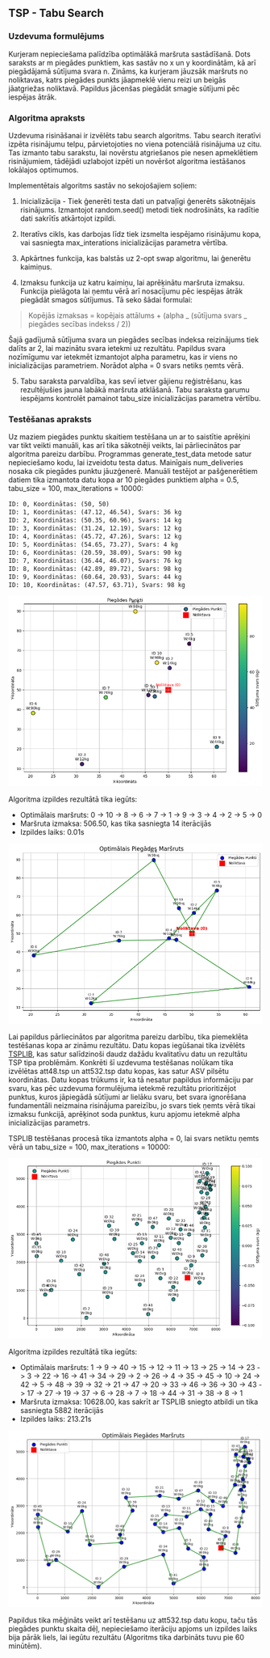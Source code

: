 ## TSP - Tabu Search

### Uzdevuma formulējums

Kurjeram nepieciešama palīdzība optimālākā maršruta sastādīšanā. Dots saraksts ar m piegādes punktiem, kas sastāv no x un y koordinātām, kā arī piegādājamā sūtījuma svara n. Zināms, ka kurjeram jāuzsāk maršruts no noliktavas, katrs piegādes punkts jāapmeklē vienu reizi un beigās jāatgriežas noliktavā. Papildus jācenšas piegādāt smagie sūtījumi pēc iespējas ātrāk.

### Algoritma apraksts

Uzdevuma risināšanai ir izvēlēts tabu search algoritms. Tabu search iteratīvi izpēta risinājumu telpu, pārvietojoties no viena potenciālā risinājuma uz citu. Tas izmanto tabu sarakstu, lai novērstu atgriešanos pie nesen apmeklētiem risinājumiem, tādējādi uzlabojot izpēti un novēršot algoritma iestāšanos lokālajos optimumos.

Implementētais algoritms sastāv no sekojošajiem soļiem:

1. Inicializācija - Tiek ģenerēti testa dati un patvaļīgi ģenerēts sākotnējais risinājums. Izmantojot random.seed() metodi tiek nodrošināts, ka radītie dati sakrītīs atkārtojot izpildi.

2. Iteratīvs cikls, kas darbojas līdz tiek izsmelta iespējamo risinājumu kopa, vai sasniegta max_interations inicializācijas parametra vērtība.

3. Apkārtnes funkcija, kas balstās uz 2-opt swap algoritmu, lai ģenerētu kaimiņus.

4. Izmaksu funkcija uz katru kaimiņu, lai aprēķinātu maršruta izmaksu. Funkcija pielāgota lai ņemtu vērā arī nosacījumu pēc iespējas ātrāk piegādāt smagos sūtījumus. Tā seko šādai formulai:

> Kopējās izmaksas = kopējais attālums + (alpha _ (sūtījuma svars _ piegādes secības indekss / 2))

Šajā gadījumā sūtījuma svara un piegādes secības indeksa reizinājums tiek dalīts ar 2, lai mazinātu svara ietekmi uz rezultātu. Papildus svara nozīmīgumu var ietekmēt izmantojot alpha parametru, kas ir viens no inicializācijas parametriem. Norādot alpha = 0 svars netiks ņemts vērā.

5. Tabu saraksta parvaldība, kas sevī ietver gājienu reģistrēšanu, kas rezultējušies jauna labākā maršruta atklāšanā. Tabu saraksta garumu iespējams kontrolēt pamainot tabu_size inicializācijas parametra vērtību.

### Testēšanas apraksts

Uz maziem piegādes punktu skaitiem testēšana un ar to saistītie aprēķini var tikt veikti manuāli, kas arī tika sākotnēji veikts, lai pārliecinātos par algoritma pareizu darbību. Programmas generate_test_data metode satur nepieciešamo kodu, lai izveidotu testa datus. Mainīgais num_deliveries nosaka cik piegādes punktu jāuzģenerē. Manuāli testējot ar pašģenerētiem datiem tika izmantota datu kopa ar 10 piegādes punktiem alpha = 0.5, tabu_size = 100, max_iterations = 10000:

```
ID: 0, Koordinātas: (50, 50)
ID: 1, Koordinātas: (47.12, 46.54), Svars: 36 kg
ID: 2, Koordinātas: (50.35, 60.96), Svars: 14 kg
ID: 3, Koordinātas: (31.24, 12.19), Svars: 12 kg
ID: 4, Koordinātas: (45.72, 47.26), Svars: 12 kg
ID: 5, Koordinātas: (54.65, 73.27), Svars: 4 kg
ID: 6, Koordinātas: (20.59, 38.09), Svars: 90 kg
ID: 7, Koordinātas: (36.44, 46.07), Svars: 76 kg
ID: 8, Koordinātas: (42.89, 89.72), Svars: 98 kg
ID: 9, Koordinātas: (60.64, 20.93), Svars: 44 kg
ID: 10, Koordinātas: (47.57, 63.71), Svars: 98 kg
```

![Datu Kopa. Ja nedarbojas, skat. assets mapi - manual10-data.png](/assets/manual10-data.png)

Algoritma izpildes rezultātā tika iegūts:

-   Optimālais maršruts: 0 -> 10 -> 8 -> 6 -> 7 -> 1 -> 9 -> 3 -> 4 -> 2 -> 5 -> 0
-   Maršruta izmaksa: 506.50, kas tika sasniegta 14 iterācijās
-   Izpildes laiks: 0.01s

![Rezultāts. Ja nedarbojas, skat. assets mapi - manual10-result.png](/assets/manual10-result.png)

Lai papildus pārliecinātos par algoritma pareizu darbību, tika piemeklēta testēšanas kopa ar zināmu rezultātu. Datu kopas iegūšanai tika izvēlēts [TSPLIB](http://comopt.ifi.uni-heidelberg.de/software/TSPLIB95/), kas satur salīdzinoši daudz dažādu kvalitatīvu datu un rezultātu TSP tipa problēmām. Konkrēti šī uzdevuma testēšanas nolūkam tika izvēlētas att48.tsp un att532.tsp datu kopas, kas satur ASV pilsētu koordinātas. Datu kopas trūkums ir, ka tā nesatur papildus informāciju par svaru, kas pēc uzdevuma formulējuma ietekmē rezultātu prioritizējot punktus, kuros jāpiegādā sūtījumi ar lielāku svaru, bet svara ignorēšana fundamentāli neizmaina risinājuma pareizību, jo svars tiek ņemts vērā tikai izmaksu funkcijā, aprēķinot soda punktus, kuru apjomu ietekmē alpha inicializācijas parametrs.

TSPLIB testēšanas procesā tika izmantots alpha = 0, lai svars netiktu ņemts vērā un tabu_size = 100, max_iterations = 10000:

![Datu Kopa. Ja nedarbojas, skat. assets mapi - att48-data.png](/assets/att48-data.png)

Algoritma izpildes rezultātā tika iegūts:

-   Optimālais maršruts: 1 -> 9 -> 40 -> 15 -> 12 -> 11 -> 13 -> 25 -> 14 -> 23 -> 3 -> 22 -> 16 -> 41 -> 34 -> 29 -> 2 -> 26 -> 4 -> 35 -> 45 -> 10 -> 24 -> 42 -> 5 -> 48 -> 39 -> 32 -> 21 -> 47 -> 20 -> 33 -> 46 -> 36 -> 30 -> 43 -> 17 -> 27 -> 19 -> 37 -> 6 -> 28 -> 7 -> 18 -> 44 -> 31 -> 38 -> 8 -> 1
-   Maršruta izmaksa: 10628.00, kas sakrīt ar TSPLIB sniegto atbildi un tika sasniegta 5882 iterācijās
-   Izpildes laiks: 213.21s

![Rezultāts. Ja nedarbojas, skat. assets mapi - att48-result.png](/assets/att48-result.png)

Papildus tika mēģināts veikt arī testēšanu uz att532.tsp datu kopu, taču tās piegādes punktu skaita dēļ, nepieciešamo iterāciju apjoms un izpildes laiks bija pārāk liels, lai iegūtu rezultātu (Algoritms tika darbināts tuvu pie 60 minūtēm).
